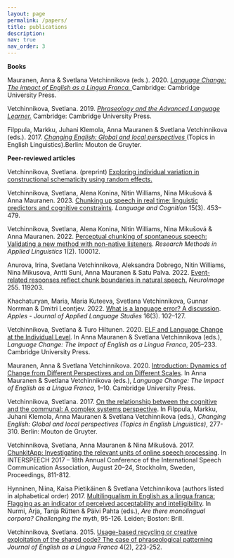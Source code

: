 ```yaml
---
layout: page
permalink: /papers/
title: publications
description:
nav: true
nav_order: 3
---
```

<b>Books</b>

Mauranen, Anna & Svetlana Vetchinnikova (eds.). 2020. <a href="https://doi.org/10.1017/9781108675000"> <i>Language Change: The impact of English as a Lingua Franca.</i> </a> Cambridge: Cambridge University Press.<br>

Vetchinnikova, Svetlana. 2019. <a href="https://doi.org/10.1017/9781108758703"> <i>Phraseology and the Advanced Language Learner.</i></a> Cambridge: Cambridge University Press. <br>

Filppula, Markku, Juhani Klemola, Anna Mauranen & Svetlana Vetchinnikova (eds.). 2017. <a href="https://doi.org/10.1515/9783110429657"> <i>Changing English: Global and local perspectives</i> </a> (Topics in English Linguistics).Berlin: Mouton de Gruyter. <br>

<b>Peer-reviewed articles</b>

Vetchinnikova, Svetlana. (preprint) <a href="https://osf.io/preprints/psyarxiv/2zxsb"> Exploring individual variation in constructional schematicity using random effects.</a> <br> 

Vetchinnikova, Svetlana, Alena Konina, Nitin Williams, Nina Mikušová & Anna Mauranen. 2023. <a href="https://doi.org/10.1017/langcog.2023.8">Chunking up speech in real time: linguistic predictors and cognitive constraints</a>. <i>Language and Cognition </i> 15(3). 453–479.<br> 

Vetchinnikova, Svetlana, Alena Konina, Nitin Williams, Nina Mikušová & Anna Mauranen. 2022. <a href="https://doi.org/10.1016/j.rmal.2022.100012" >Perceptual chunking of spontaneous speech: Validating a new method with non-native listeners</a>. <i>Research Methods in Applied Linguistics</i> 1(2). 100012. <br>

Anurova, Irina, Svetlana Vetchinnikova, Aleksandra Dobrego, Nitin Williams, Nina Mikusova, Antti Suni, Anna Mauranen & Satu Palva. 2022. <a href="https://doi.org/10.1016/j.neuroimage.2022.119203"> Event-related responses reflect chunk boundaries in natural speech.</a> <i> NeuroImage</i> 255. 119203.<br>

Khachaturyan, Maria, Maria Kuteeva, Svetlana Vetchinnikova, Gunnar Norrman & Dmitri Leontjev. 2022. <a href="https://doi.org/10.47862/apples.114746"> What is a language error? A discussion</a>. <i>Apples - Journal of Applied Language Studies</i> 16(3). 102–127.<br>

Vetchinnikova, Svetlana & Turo Hiltunen. 2020. <a href="https://doi.org/10.1017/9781108675000.012" > ELF and Language Change at the Individual Level</a>. In Anna Mauranen & Svetlana Vetchinnikova (eds.), <i>Language Change: The Impact of English as a Lingua Franca</i>, 205–233. Cambridge University Press.<br>

Mauranen, Anna & Svetlana Vetchinnikova. 2020. <a href="https://doi.org/10.1017/9781108675000.002" > Introduction: Dynamics of Change from Different Perspectives and on Different Scales</a>. In Anna Mauranen & Svetlana Vetchinnikova (eds.), <i>Language Change: The Impact of English as a Lingua Franca</i>, 1–10. Cambridge University Press.<br>

Vetchinnikova, Svetlana. 2017. <a href=" https://doi.org/10.1515/9783110429657-015"> On the relationship between the cognitive and the communal: A complex systems perspective</a>. In Filppula, Markku, Juhani Klemola, Anna Mauranen & Svetlana Vetchinnikova (eds.), <i> Changing English: Global and local perspectives (Topics in English Linguistics)</i>, 277-310. Berlin: Mouton de Gruyter.<br>

Vetchinnikova, Svetlana, Anna Mauranen & Nina Mikušová. 2017. <a href="https://doi.org/10.21437/Interspeech.2017"> ChunkitApp: Investigating the relevant units of online speech processing</a>. In INTERSPEECH 2017 – 18th Annual Conference of the International Speech Communication Association, August 20–24, Stockholm, Sweden, Proceedings, 811-812.<br>

Hynninen, Niina, Kaisa Pietikäinen & Svetlana Vetchinnikova (authors listed in alphabetical order) 2017. <a href=" https://doi.org/10.1163/9789004276697_007" > Multilingualism in English as a lingua franca: Flagging as an indicator of perceived acceptability and intelligibility</a>. In Nurmi, Arja, Tanja Rütten & Päivi Pahta (eds.), <i>Are there monolingual corpora? Challenging the myth</i>, 95-126. Leiden; Boston: Brill.<br>

Vetchinnikova, Svetlana. 2015. <a href="https://doi.org/10.1515/jelf-2015-0019" > Usage-based recycling or creative exploitation of the shared code? The case of phraseological patterning</a> <i>Journal of English as a Lingua Franca</i> 4(2), 223-252.<br>

